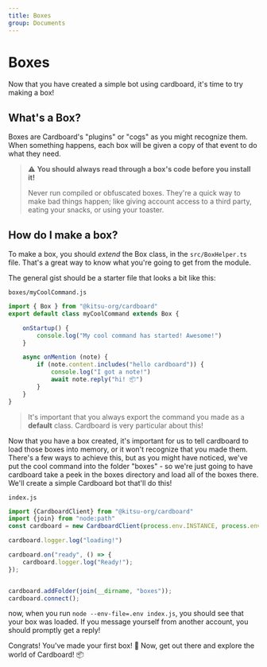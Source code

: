 ```yaml
---
title: Boxes
group: Documents
---
```


# Boxes
Now that you have created a simple bot using cardboard, it's time to try making a box!

## What's a Box?

Boxes are Cardboard's "plugins" or "cogs" as you might recognize them. When something happens, each box will be given a copy of that event to do what they need.

> ⚠️ **You should always read through a box's code before you install it!**
>
> Never run compiled or obfuscated boxes. They're a quick way to make bad things happen; like giving account access to a third party, eating your snacks, or using your toaster.

## How do I make a box?
To make a box, you should *extend* the Box class, in the `src/BoxHelper.ts` file. That's a great way to know what you're going to get from the module.

The general gist should be a starter file that looks a bit like this:

`boxes/myCoolCommand.js`
```js
import { Box } from "@kitsu-org/cardboard"
export default class myCoolCommand extends Box {

    onStartup() {
        console.log("My cool command has started! Awesome!")
    }

    async onMention (note) {
        if (note.content.includes("hello cardboard")) {
            console.log("I got a note!")
            await note.reply("hi! 📦")
        }
    }
}
```
> It's important that you always export the command you made as a **default** class. Cardboard is very particular about this!


Now that you have a box created, it's important for us to tell cardboard to load those boxes into memory, or it won't recognize that you made them. There's a few ways to achieve this, but as you might have noticed, we've put the cool command into the folder "boxes" - so we're just going to have cardboard take a peek in the boxes directory and load all of the boxes there. We'll create a simple Cardboard bot that'll do this!

``index.js``
```js
import {CardboardClient} from "@kitsu-org/cardboard"
import {join} from "node:path"
const cardboard = new CardboardClient(process.env.INSTANCE, process.env.API_KEY);

cardboard.logger.log("loading!")

cardboard.on("ready", () => {
    cardboard.logger.log("Ready!");
});


cardboard.addFolder(join(__dirname, "boxes"));
cardboard.connect();
```

now, when you run ``node --env-file=.env index.js``, you should see that your box was loaded. If you message yourself from another account, you should promptly get a reply!

Congrats! You've made your first box! 👏 Now, get out there and explore the world of Cardboard! 📦